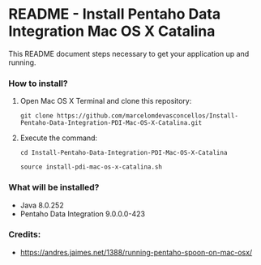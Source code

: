 # README - Install Pentaho Data Integration Mac OS X Catalina #

This README document steps necessary to get your application up and running.


### How to install? ###

1. Open Mac OS X Terminal and clone this repository:

	`git clone https://github.com/marcelomdevasconcellos/Install-Pentaho-Data-Integration-PDI-Mac-OS-X-Catalina.git`

2. Execute the command:

	`cd Install-Pentaho-Data-Integration-PDI-Mac-OS-X-Catalina`
	
	`source install-pdi-mac-os-x-catalina.sh`


### What will be installed? ###

* Java 8.0.252
* Pentaho Data Integration 9.0.0.0-423


### Credits: ###

* https://andres.jaimes.net/1388/running-pentaho-spoon-on-mac-osx/
